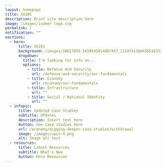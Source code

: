 ```yaml
---
layout: homepage
title: SG101
description: Brief site description here
image: /images/isomer-logo.svg
permalink: /
notification: ""
sections:
  - hero:
      title: SG101
      background: /images/20627059_1659545014087457_1124741366636516332_o.jpg
      dropdown:
        title: I'm looking for info on...
        options:
          - title: Defence And Security
            url: /defence-and-security/our-fundamentals
          - title: Economy
            url: /economy/our-fundamentals
          - title: Infrastructure
            url: ""
          - title: Social / National Identity
            url: ""
  - infopic:
      title: Updated Case Studies
      subtitle: UPdates
      description: Insert text here
      button: See Case studies here
      url: /economy/digging-deeper-case-studies/withdrawal
      image: /images/upcs-4.png
      alt: Image alt text
  - resources:
      title: Latest Resources
      subtitle: What's New
      button: More Resources
---
```

